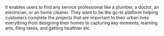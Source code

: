 It enables users to find any service professional like a plumber, a doctor, an electrician, or an home cleaner. They want to be the go-to platform helping customers complete the projects that are important to their urban lives everything from designing their homes to capturing key moments, learning arts, filing taxes, and getting healthier etc.
